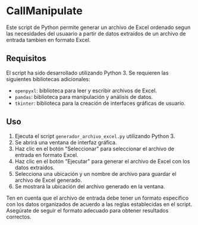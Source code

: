 <h1>CallManipulate</h1>

<p>Este script de Python permite generar un archivo de Excel ordenado segun las necesidades del usuaario a partir de datos extraídos de un archivo de entrada tambien en formato Excel.</p>

<h2>Requisitos</h2>

<p>El script ha sido desarrollado utilizando Python 3. Se requieren las siguientes bibliotecas adicionales:</p>

<ul>
  <li><code>openpyxl</code>: biblioteca para leer y escribir archivos de Excel.</li>
  <li><code>pandas</code>: biblioteca para manipulación y análisis de datos.</li>
  <li><code>tkinter</code>: biblioteca para la creación de interfaces gráficas de usuario.</li>
</ul>

<h2>Uso</h2>

<ol>
  <li>Ejecuta el script <code>generador_archivo_excel.py</code> utilizando Python 3.</li>
  <li>Se abrirá una ventana de interfaz gráfica.</li>
  <li>Haz clic en el botón "Seleccionar" para seleccionar el archivo de entrada en formato Excel.</li>
  <li>Haz clic en el botón "Ejecutar" para generar el archivo de Excel con los datos extraídos.</li>
  <li>Selecciona una ubicación y un nombre de archivo para guardar el archivo de Excel generado.</li>
  <li>Se mostrará la ubicación del archivo generado en la ventana.</li>
</ol>

<p>Ten en cuenta que el archivo de entrada debe tener un formato específico con los datos organizados de acuerdo a las reglas establecidas en el script. Asegúrate de seguir el formato adecuado para obtener resultados correctos.</p>